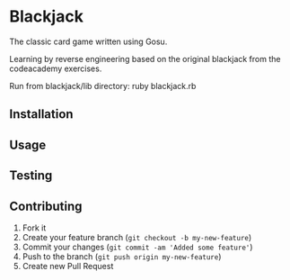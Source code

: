 # Blackjack

The classic card game written using Gosu.

Learning by reverse engineering based on the original blackjack from the codeacademy exercises.

Run from blackjack/lib directory:  ruby blackjack.rb

## Installation

## Usage

## Testing

## Contributing

1. Fork it
2. Create your feature branch (`git checkout -b my-new-feature`)
3. Commit your changes (`git commit -am 'Added some feature'`)
4. Push to the branch (`git push origin my-new-feature`)
5. Create new Pull Request

